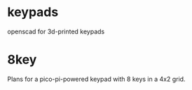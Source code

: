 # keypads
openscad for 3d-printed keypads


# 8key
Plans for a pico-pi-powered keypad with 8 keys in a 4x2 grid.
